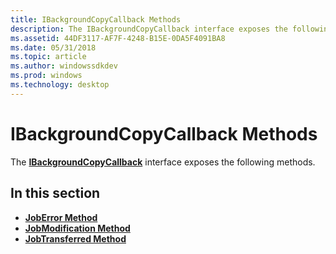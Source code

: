 ```yaml
---
title: IBackgroundCopyCallback Methods
description: The IBackgroundCopyCallback interface exposes the following methods.
ms.assetid: 44DF3117-AF7F-4248-B15E-0DA5F4091BA8
ms.date: 05/31/2018
ms.topic: article
ms.author: windowssdkdev
ms.prod: windows
ms.technology: desktop
---
```


# IBackgroundCopyCallback Methods

The [**IBackgroundCopyCallback**](/windows/win32/Bits/nn-bits-ibackgroundcopycallback?branch=master) interface exposes the following methods.

## In this section

-   [**JobError Method**](/windows/win32/Bits/nf-bits-ibackgroundcopycallback-joberror?branch=master)
-   [**JobModification Method**](/windows/win32/Bits/nf-bits-ibackgroundcopycallback-jobmodification?branch=master)
-   [**JobTransferred Method**](/windows/win32/Bits/nf-bits-ibackgroundcopycallback-jobtransferred?branch=master)

 

 




